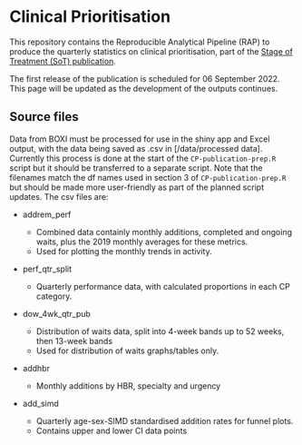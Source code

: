 # Clinical Prioritisation

This repository contains the Reproducible Analytical Pipeline (RAP) to produce the quarterly statistics on clinical prioritisation, part of the [Stage of Treatment (SoT) publication](https://publichealthscotland.scot/publications/nhs-waiting-times-stage-of-treatment/).

The first release of the publication is scheduled for 06 September 2022. This page will be updated as the development of the outputs continues.

## Source files

Data from BOXI must be processed for use in the shiny app and Excel output, with the data being saved as .csv in [/data/processed data]. Currently this process is done at the start of the `CP-publication-prep.R` script but it should be transferred to a separate script. Note that the filenames match the df names used in section 3 of `CP-publication-prep.R` but should be made more user-friendly as part of the planned script updates. The csv files are:

* addrem_perf
    + Combined data containly monthly additions, completed and ongoing waits, plus the 2019 monthly averages for these metrics.
    + Used for plotting the monthly trends in activity.
    
* perf_qtr_split
    + Quarterly performance data, with calculated proportions in each CP category.

* dow_4wk_qtr_pub    
    + Distribution of waits data, split into 4-week bands up to 52 weeks, then 13-week bands
    + Used for distribution of waits graphs/tables only.
    
* addhbr
    + Monthly additions by HBR, specialty and urgency
    
* add_simd
    + Quarterly age-sex-SIMD standardised addition rates for funnel plots.
    + Contains upper and lower CI data points



